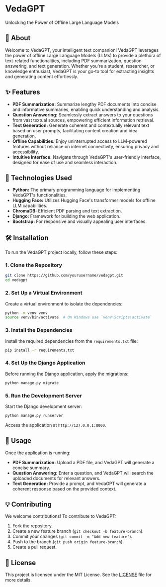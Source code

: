 
# VedaGPT

Unlocking the Power of Offline Large Language Models

## 📖 About

Welcome to VedaGPT, your intelligent text companion! VedaGPT leverages the power of offline Large Language Models (LLMs) to provide a plethora of text-related functionalities, including PDF summarization, question answering, and text generation. Whether you're a student, researcher, or knowledge enthusiast, VedaGPT is your go-to tool for extracting insights and generating content effortlessly.

## ✨ Features

- **PDF Summarization:** Summarize lengthy PDF documents into concise and informative summaries, enabling quick understanding and analysis.
- **Question Answering:** Seamlessly extract answers to your questions from vast textual sources, empowering efficient information retrieval.
- **Text Generation:** Generate coherent and contextually relevant text based on user prompts, facilitating content creation and idea generation.
- **Offline Capabilities:** Enjoy uninterrupted access to LLM-powered features without reliance on internet connectivity, ensuring privacy and accessibility.
- **Intuitive Interface:** Navigate through VedaGPT's user-friendly interface, designed for ease of use and seamless interaction.

## 🚀 Technologies Used

- **Python:** The primary programming language for implementing VedaGPT's functionalities.
- **Hugging Face:** Utilizes Hugging Face's transformer models for offline LLM capabilities.
- **ChromaDB:** Efficient PDF parsing and text extraction.
- **Django:** Framework for building the web application.
- **Bootstrap:** For responsive and visually appealing user interfaces.

## 🛠 Installation

To run the VedaGPT project locally, follow these steps:

### 1. Clone the Repository

```bash
git clone https://github.com/yourusername/vedagpt.git
cd vedagpt
```

### 2. Set Up a Virtual Environment

Create a virtual environment to isolate the dependencies:

```bash
python -m venv venv
source venv/bin/activate  # On Windows use `venv\Scripts\activate`
```

### 3. Install the Dependencies

Install the required dependencies from the `requirements.txt` file:

```bash
pip install -r requirements.txt
```

### 4. Set Up the Django Application

Before running the Django application, apply the migrations:

```bash
python manage.py migrate
```

### 5. Run the Development Server

Start the Django development server:

```bash
python manage.py runserver
```

Access the application at `http://127.0.0.1:8000`.

## 🧩 Usage

Once the application is running:

- **PDF Summarization:** Upload a PDF file, and VedaGPT will generate a concise summary.
- **Question Answering:** Enter a question, and VedaGPT will search the uploaded documents for relevant answers.
- **Text Generation:** Provide a prompt, and VedaGPT will generate a coherent response based on the provided context.

## 💡 Contributing

We welcome contributions! To contribute to VedaGPT:

1. Fork the repository.
2. Create a new feature branch (`git checkout -b feature-branch`).
3. Commit your changes (`git commit -m "Add new feature"`).
4. Push to the branch (`git push origin feature-branch`).
5. Create a pull request.

## 📝 License

This project is licensed under the MIT License. See the [LICENSE](LICENSE) file for more details.
